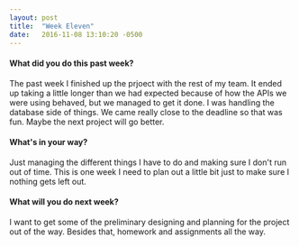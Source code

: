 ```yaml
---
layout: post
title:  "Week Eleven"
date:   2016-11-08 13:10:20 -0500
---
```

#### What did you do this past week?
The past week I finished up the prjoect with the rest of my team. It ended up taking a little longer than we had expected because of how the APIs we were using behaved, but we managed to get it done. I was handling the database side of things. We came really close to the deadline so that was fun. Maybe the next project will go better.

#### What's in your way?
Just managing the different things I have to do and making sure I don't run out of time. This is one week I need to plan out a little bit just to make sure I nothing gets left out.

#### What will you do next week?
I want to get some of the preliminary designing and planning for the project out of the way. Besides that, homework and assignments all the way.
